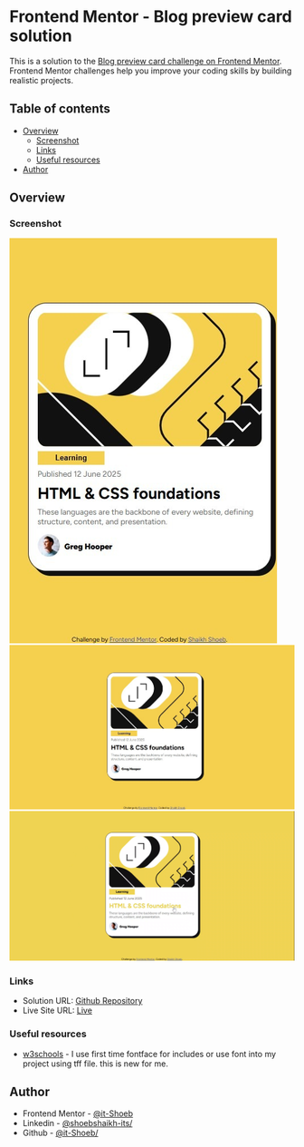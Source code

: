 # Frontend Mentor - Blog preview card solution

This is a solution to the [Blog preview card challenge on Frontend Mentor](https://www.frontendmentor.io/challenges/blog-preview-card-ckPaj01IcS). Frontend Mentor challenges help you improve your coding skills by building realistic projects. 

## Table of contents

- [Overview](#overview)
  - [Screenshot](#screenshot)
  - [Links](#links)
  - [Useful resources](#useful-resources)
- [Author](#author)

## Overview

### Screenshot

![Mobile Screenshoot](./design/mobile-design.jpg)
![Desktop Screenshoot](./design/desktop-design.jpg)
![Active Screenshoot](./design/active-states.png)

### Links

- Solution URL: [Github Repository](https://github.com/it-Shoeb/Frontend-Mentor/tree/main/Newbie-Blog%20Preview%20Card%20Main)
- Live Site URL: [Live](https://blogpreviewcardmain-fm.netlify.app/)

### Useful resources

- [w3schools](https://www.w3schools.com/css/css3_fonts.asp) - I use first time fontface for includes or use font into my project using tff file. this is new for me.

## Author

- Frontend Mentor - [@it-Shoeb](https://www.frontendmentor.io/profile/it-Shoeb)
- Linkedin - [@shoebshaikh-its/](https://www.linkedin.com/in/shoebshaikh-its/)
- Github - [@it-Shoeb/](https://github.com/it-Shoeb/)
